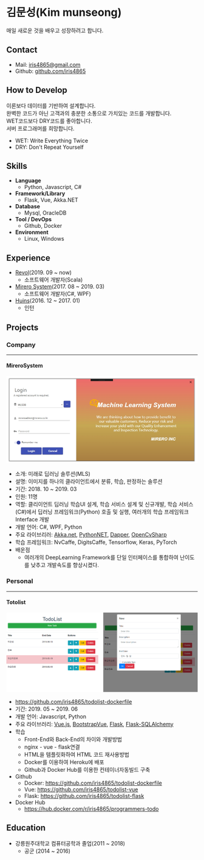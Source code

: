 # 김문성(Kim munseong)
매일 새로운 것을 배우고 성장하려고 합니다.

## Contact
- Mail: iris4865@gmail.com
- Github: [github.com/iris4865](https://github.com/iris4865)


## How to Develop
이론보다 데이터를 기반하여 설계합니다.  
완벽한 코드가 아닌 고객과의 충분한 소통으로 가치있는 코드를 개발합니다.  
WET코드보다 DRY코드를 좋아합니다.  
서버 프로그래머를 희망합니다.
- WET: Write Everything Twice
- DRY: Don't Repeat Yourself


## Skills
- **Language**
  - Python, Javascript, C#
- **Framework/Library**
  - Flask, Vue, Akka.NET
- **Database**
  - Mysql, OracleDB
- **Tool / DevOps**
  - Github, Docker
- **Environment**
  - Linux, Windows

## Experience
- [Revol](https://revol.io/)(2019. 09 ~ now)
  - 소프트웨어 개발자(Scala)
- [Mirero System](http://www.mirero.co.kr/)(2017. 08 ~ 2019. 03)
  - 소프트웨어 개발자(C#, WPF)
- [Huins](http://www.huins.com)(2016. 12 ~ 2017. 01)
  - 인턴

## Projects
### Company
---
#### MireroSystem
![login](https://github.com/iris4865/resume/blob/master/images/mls/MLS_Login.jpg)
- 소개: 미래로 딥러닝 솔루션(MLS)
- 설명: 이미지를 하나의 클라이언트에서 분류, 학습, 판정하는 솔루션
- 기간: 2018. 10 ~ 2019. 03
- 인원: 11명
- 역할: 클리이언트 딥러닝 학습UI 설계, 학습 서비스 설계 및 신규개발, 학습 서비스(C#)에서 딥러닝 프레임워크(Python) 호출 및 실행, 여러개의 학습 프레임워크 Interface 개발
- 개발 언어: C#, WPF, Python
- 주요 라이브리러: [Akka.net](https://github.com/akkadotnet/akka.net), [PythonNET](https://github.com/pythonnet/pythonnet), [Dapper](https://github.com/StackExchange/Dapper), [OpenCvSharp](https://github.com/shimat/opencvsharp)
- 학습 프레임워크: NvCaffe, DigitsCaffe, Tensorflow, Keras, PyTorch
- 배운점
  - 여러개의 DeepLearning Framework를 단일 인터페이스를 통합하여 난이도를 낮추고 개발속도를 향상시켰다.
### Personal
---
#### Totolist
![view](https://github.com/iris4865/resume/blob/master/images/todolist/todolist.jpg)
- https://github.com/iris4865/todolist-dockerfile
- 기간: 2019. 05 ~ 2019. 06
- 개발 언어: Javascript, Python
- 주요 라이브러리: [Vue.js](https://github.com/vuejs/vue), [BootstrapVue](https://github.com/bootstrap-vue/bootstrap-vue), [Flask](https://github.com/pallets/flask/), [Flask-SQLAlchemy](https://github.com/pallets/flask-sqlalchemy/)
- 학습
  - Front-End와 Back-End의 차이와 개발방법
  - nginx - vue - flask연결
  - HTML을 템플릿화하여 HTML 코드 재사용방법
  - Docker를 이용하여 Heroku에 배포
  - Github과 Docker Hub를 이용한 컨테이너자동빌드 구축
- Github
  - Docker: https://github.com/iris4865/todolist-dockerfile
  - Vue: https://github.com/iris4865/todolist-vue
  - Flask: https://github.com/iris4865/todolist-flask
- Docker Hub
  - https://hub.docker.com/r/iris4865/programmers-todo

## Education
- 강릉원주대학교 컴퓨터공학과 졸업(2011 ~ 2018)
  - 공군 (2014 ~ 2016)
